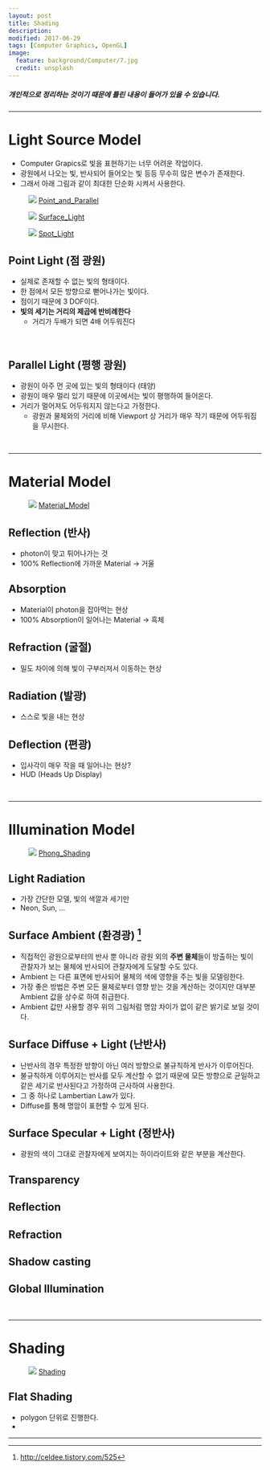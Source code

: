 ```yaml
---
layout: post
title: Shading
description:
modified: 2017-06-29
tags: [Computer Graphics, OpenGL]
image:
  feature: background/Computer/7.jpg
  credit: unsplash
---
```

##### 개인적으로 정리하는 것이기 때문에 틀린 내용이 들어가 있을 수 있습니다.
---

# Light Source Model

- Computer Grapics로 빛을 표현하기는 너무 어려운 작업이다.
- 광원에서 나오는 빛, 반사되어 들어오는 빛 등등 무수히 많은 변수가 존재한다.
- 그래서 아래 그림과 같이 최대한 단순화 시켜서 사용한다.

<figure>
<a href="/images/CG/shading/light_source.png" title="Point_and_Parallel"><img src = "/images/CG/shading/light_source.png"></a>
<figcapture><a href="/images/CG/shading/light_source.png" title = "Point_and_Parallel">Point_and_Parallel</a></figcapture>
</figure>

<figure>
<a href="/images/CG/shading/surface_light.jpg" title="Surface_Light"><img src = "/images/CG/shading/surface_light.jpg"></a>
<figcapture><a href="/images/CG/shading/surface_light.jpg" title = "Surface_Light">Surface_Light</a></figcapture>
</figure>

<figure>
<a href="/images/CG/shading/spot_light.png" title="Spot_Light"><img src = "/images/CG/shading/spot_light.png"></a>
<figcapture><a href="/images/CG/shading/spot_light.png" title = "Spot_Light">Spot_Light</a></figcapture>
</figure>

## Point Light (점 광원)
- 실제로 존재할 수 없는 빛의 형태이다.
- 한 점에서 모든 방향으로 뻗어나가는 빛이다.
- 점이기 때문에 3 DOF이다.
- **빛의 세기는 거리의 제곱에 반비례한다**
  - 거리가 두배가 되면 4배 어두워진다

<br/>

## Parallel Light (평행 광원)
- 광원이 아주 먼 곳에 있는 빛의 형태이다 (태양)
- 광원이 매우 멀리 있기 때문에 이곳에서는 빛이 평행하여 들어온다.
- 거리가 멀어져도 어두워지지 않는다고 가정한다.
  - 광원과 물체와의 거리에 비해 Viewport 상 거리가 매우 작기 때문에 어두워짐을 무시한다.

<br/>

---

# Material Model

<figure>
<a href="/images/CG/shading/material_model.jpg" title="Material_Model"><img src = "/images/CG/shading/material_model.jpg"></a>
<figcapture><a href="/images/CG/shading/material_model.jpg" title = "Material_Model">Material_Model</a></figcapture>
</figure>

## Reflection (반사)
- photon이 맞고 튀어나가는 것
- 100% Reflection에 가까운 Material -> 거울

## Absorption 
- Material이 photon을 잡아먹는 현상
- 100% Absorption이 일어나는 Material -> 흑체

## Refraction (굴절)
- 밀도 차이에 의해 빛이 구부러져서 이동하는 현상

## Radiation (발광)
- 스스로 빛을 내는 현상

## Deflection (편광)
- 입사각이 매우 작을 때 일어나는 현상?
- HUD (Heads Up Display)

<br/>

---

# Illumination Model

<figure>
<a href="/images/CG/shading/phong.png" title="Phong_Shading"><img src = "/images/CG/shading/phong.png"></a>
<figcapture><a href="/images/CG/shading/phong.png" title = "Phong_Shading">Phong_Shading</a></figcapture>
</figure>

## Light Radiation
  - 가장 간단한 모델, 빛의 색깔과 세기만
  - Neon, Sun, ...

## Surface Ambient (환경광) [^1]
  - 직접적인 광원으로부터의 반사 뿐 아니라 광원 외의 **주변 물체**들이 방출하는 빛이 관찰자가 보는 물체에 반사되어 관찰자에게 도달할 수도 있다.
  - Ambient 는 다른 표면에 반사되어 물체의 색에 영향을 주는 빛을 모델링한다.
  - 가장 좋은 방법은 주변 모든 물체로부터 영향 받는 것을 계산하는 것이지만 대부분 Ambient 값을 상수로 하여 취급한다.
  - Ambient 값만 사용할 경우 위의 그림처럼 명암 차이가 없이 같은 밝기로 보일 것이다.

[^1]: http://celdee.tistory.com/525

## Surface Diffuse + Light (난반사)
 - 난반사의 경우 특정한 방향이 아닌 여러 방향으로 불규칙하게 반사가 이루어진다.
 - 불규칙하게 이루어지는 반사를 모두 계산할 수 없기 때문에 모든 방향으로 균일하고 같은 세기로 반사된다고 가정하여 근사하여 사용한다.
 - 그 중 하나로 Lambertian Law가 있다.
 - Diffuse를 통해 명암이 표현할 수 있게 된다.

## Surface Specular + Light (정반사)
  - 광원의 색이 그대로 관찰자에게 보여지는 하이라이트와 같은 부분을 계산한다.

## Transparency

## Reflection

## Refraction

## Shadow casting

## Global Illumination

<br/>

---

# Shading

<figure>
<a href="/images/CG/shading/shading.GIF" title="Shading"><img src = "/images/CG/shading/shading.GIF"></a>
<figcapture><a href="/images/CG/shading/shading.GIF" title = "Shading">Shading</a></figcapture>
</figure>

## Flat Shading
- polygon 단위로 진행한다.
- 
--- 